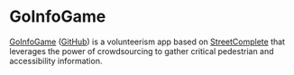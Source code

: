 # GoInfoGame

[GoInfoGame](https://tcat.cs.washington.edu/goinfogame-app/) ([GitHub](https://github.com/OpenSidewalks/GoInfoGame)) is a volunteerism app based on [StreetComplete](https://github.com/streetcomplete/StreetComplete) that leverages the power of crowdsourcing to gather critical pedestrian and accessibility information.
